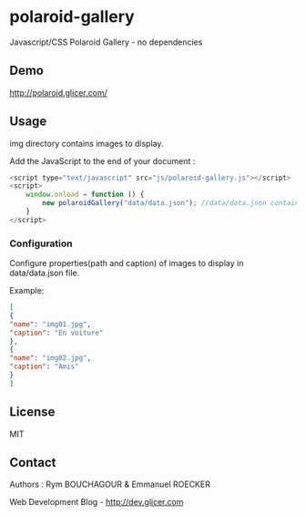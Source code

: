 # polaroid-gallery

Javascript/CSS Polaroid Gallery - no dependencies

## Demo

http://polaroid.glicer.com/

## Usage

img directory contains images to display.

Add the JavaScript to the end of your document :

```javascript
<script type="text/javascript" src="js/polaroid-gallery.js"></script>
<script>
    window.onload = function () {
        new polaroidGallery("data/data.json"); //data/data.json contains images properties to display 
    }
</script>
```

### Configuration

Configure properties(path and caption) of images to display in data/data.json file.

Example:

```json
[
{
"name": "img01.jpg", 
"caption": "En voiture"
},
{
"name": "img02.jpg",
"caption": "Amis"
}
]
```

## License 

MIT

## Contact

Authors : Rym BOUCHAGOUR & Emmanuel ROECKER

Web Development Blog - http://dev.glicer.com

